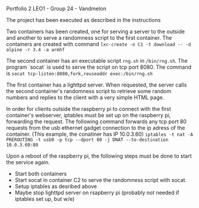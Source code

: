 Portfolio 2 LEO1 - Group 24 - Vandmelon

The project has been executed as described in the instructions

Two containers has been created, one for serving a server to the outside and another to serve a randomness script to the first container. The containers are created with command `lxc-create -n C1 -t download -- -d alpine -r 3.4 -a armhf`

The second container has an executable script `rng.sh` in `/bin/rng.sh`. The program ´socat´ is used to serve the script on tcp port 8080. The command is `socat tcp-listen:8080,fork,reuseaddr exec:/bin/rng.sh`

The first container has a lighttpd server. When requested, the server calls the second container's randomness script to retrieve some random numbers and replies to the client with a very simple HTML page.

In order for clients outside the raspberry pi to connect with the first container's webserver, iptables must be set up on the raspberry pi, forwarding the request. The following command forwards any tcp port 80 requests from the usb ethernet gadget connection to the ip adress of the container. (This example, the conatiner has IP 10.0.3.60)
`iptables -t nat -A PREROUTING -t usb0 -p tcp --dport 80 -j DNAT --to-destination 10.0.3.60:80`

Upon a reboot of the raspberry pi, the following steps must be done to start the service again.
* Start both containers
* Start socat in container C2 to serve the randomness script with socat.
* Setup iptables as desribed above
* Maybe stop lighttpd server on rsapberry pi (probably not needed if iptables set up, but w/e)
